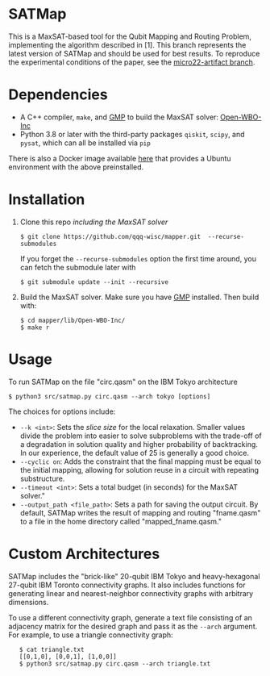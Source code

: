 # SATMap
   This is a MaxSAT-based tool for the Qubit Mapping and Routing Problem, implementing the algorithm described in [1]. This branch represents the latest version of SATMap and should be used for best results. To reproduce the experimental conditions of the paper, see the [micro22-artifact branch](https://github.com/qqq-wisc/satmap/tree/micro22-artifact).

# Dependencies

+ A C++ compiler, ``make``, and [GMP](https://gmplib.org/) to build the MaxSAT solver: [Open-WBO-Inc](https://github.com/sbjoshi/Open-WBO-Inc)
+ Python 3.8 or later with the third-party packages ``qiskit``, ``scipy``, and ``pysat``, which can all be installed via ``pip``

There is also a Docker image available [here](https://hub.docker.com/repository/docker/abtinm/qmapping) that provides a Ubuntu environment with the above preinstalled.

# Installation
1. Clone this repo *including the MaxSAT solver* 

   ```$ git clone https://github.com/qqq-wisc/mapper.git  --recurse-submodules```
 
    If you forget the ```--recurse-submodules``` option the first time around, you can fetch the submodule later with 

     ```$ git submodule update --init --recursive```

2. Build the MaxSAT solver. Make sure you have [GMP](https://gmplib.org/) installed. Then build with:
    ```
    $ cd mapper/lib/Open-WBO-Inc/
    $ make r
    ```
    
# Usage
To run SATMap on the file "circ.qasm" on the IBM Tokyo architecture
```
$ python3 src/satmap.py circ.qasm --arch tokyo [options]
```
The choices for options include:
+ ``--k <int>``: Sets the *slice size* for the local relaxation. Smaller values divide the problem into easier to solve subproblems with the trade-off of a degradation in solution quality and higher probability of backtracking. In our experience, the default value of 25 is generally a good choice.
+ ``--cyclic on``: Adds the constraint that the final mapping must be equal to the initial mapping, allowing for solution reuse in a circuit with repeating substructure.
+ ``--timeout <int>``: Sets a total budget (in seconds) for the MaxSAT solver."
+ ``--output_path <file_path>``: Sets a path for saving the output circuit. By default, SATMap writes the result of mapping and routing "fname.qasm" to a file in the home directory called "mapped_fname.qasm."

# Custom Architectures
SATMap includes the "brick-like" 20-qubit IBM Tokyo and heavy-hexagonal 27-qubit IBM Toronto connectivity graphs. It also includes functions for generating linear and nearest-neighbor connectivity graphs with arbitrary dimensions. 

To use a different connectivity graph, generate a text file consisting of an adjacency matrix for the desired graph and pass it as the ``--arch`` argument.
For example, to use a triangle connectivity graph:
 ```
    $ cat triangle.txt 
    [[0,1,0], [0,0,1], [1,0,0]]
    $ python3 src/satmap.py circ.qasm --arch triangle.txt
 ```

